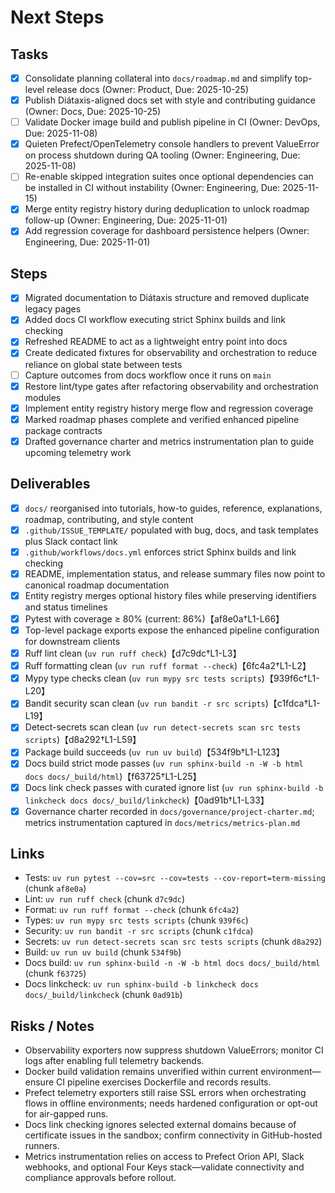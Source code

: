 # Next Steps

## Tasks

- [x] Consolidate planning collateral into `docs/roadmap.md` and simplify top-level release docs (Owner: Product, Due: 2025-10-25)
- [x] Publish Diátaxis-aligned docs set with style and contributing guidance (Owner: Docs, Due: 2025-10-25)
- [ ] Validate Docker image build and publish pipeline in CI (Owner: DevOps, Due: 2025-11-08)
- [x] Quieten Prefect/OpenTelemetry console handlers to prevent ValueError on process shutdown during QA tooling (Owner: Engineering, Due: 2025-11-08)
- [ ] Re-enable skipped integration suites once optional dependencies can be installed in CI without instability (Owner: Engineering, Due: 2025-11-15)
- [x] Merge entity registry history during deduplication to unlock roadmap follow-up (Owner: Engineering, Due: 2025-11-01)
- [x] Add regression coverage for dashboard persistence helpers (Owner: Engineering, Due: 2025-11-01)

## Steps

- [x] Migrated documentation to Diátaxis structure and removed duplicate legacy pages
- [x] Added docs CI workflow executing strict Sphinx builds and link checking
- [x] Refreshed README to act as a lightweight entry point into docs
- [x] Create dedicated fixtures for observability and orchestration to reduce reliance on global state between tests
- [ ] Capture outcomes from docs workflow once it runs on `main`
- [x] Restore lint/type gates after refactoring observability and orchestration modules
- [x] Implement entity registry history merge flow and regression coverage
- [x] Marked roadmap phases complete and verified enhanced pipeline package contracts
- [x] Drafted governance charter and metrics instrumentation plan to guide upcoming telemetry work

## Deliverables

- [x] `docs/` reorganised into tutorials, how-to guides, reference, explanations, roadmap, contributing, and style content
- [x] `.github/ISSUE_TEMPLATE/` populated with bug, docs, and task templates plus Slack contact link
- [x] `.github/workflows/docs.yml` enforces strict Sphinx builds and link checking
- [x] README, implementation status, and release summary files now point to canonical roadmap documentation
- [x] Entity registry merges optional history files while preserving identifiers and status timelines
- [x] Pytest with coverage ≥ 80% (current: 86%)【af8e0a†L1-L66】
- [x] Top-level package exports expose the enhanced pipeline configuration for downstream clients
- [x] Ruff lint clean (`uv run ruff check`)【d7c9dc†L1-L3】
- [x] Ruff formatting clean (`uv run ruff format --check`)【6fc4a2†L1-L2】
- [x] Mypy type checks clean (`uv run mypy src tests scripts`)【939f6c†L1-L20】
- [x] Bandit security scan clean (`uv run bandit -r src scripts`)【c1fdca†L1-L19】
- [x] Detect-secrets scan clean (`uv run detect-secrets scan src tests scripts`)【d8a292†L1-L59】
- [x] Package build succeeds (`uv run uv build`)【534f9b†L1-L123】
- [x] Docs build strict mode passes (`uv run sphinx-build -n -W -b html docs docs/_build/html`)【f63725†L1-L25】
- [x] Docs link check passes with curated ignore list (`uv run sphinx-build -b linkcheck docs docs/_build/linkcheck`)【0ad91b†L1-L33】
- [x] Governance charter recorded in `docs/governance/project-charter.md`; metrics instrumentation captured in `docs/metrics/metrics-plan.md`

## Links

- Tests: `uv run pytest --cov=src --cov=tests --cov-report=term-missing` (chunk `af8e0a`)
- Lint: `uv run ruff check` (chunk `d7c9dc`)
- Format: `uv run ruff format --check` (chunk `6fc4a2`)
- Types: `uv run mypy src tests scripts` (chunk `939f6c`)
- Security: `uv run bandit -r src scripts` (chunk `c1fdca`)
- Secrets: `uv run detect-secrets scan src tests scripts` (chunk `d8a292`)
- Build: `uv run uv build` (chunk `534f9b`)
- Docs build: `uv run sphinx-build -n -W -b html docs docs/_build/html` (chunk `f63725`)
- Docs linkcheck: `uv run sphinx-build -b linkcheck docs docs/_build/linkcheck` (chunk `0ad91b`)

## Risks / Notes

- Observability exporters now suppress shutdown ValueErrors; monitor CI logs after enabling full telemetry backends.
- Docker build validation remains unverified within current environment—ensure CI pipeline exercises Dockerfile and records results.
- Prefect telemetry exporters still raise SSL errors when orchestrating flows in offline environments; needs hardened configuration or opt-out for air-gapped runs.
- Docs link checking ignores selected external domains because of certificate issues in the sandbox; confirm connectivity in GitHub-hosted runners.
- Metrics instrumentation relies on access to Prefect Orion API, Slack webhooks, and optional Four Keys stack—validate connectivity and compliance approvals before rollout.

